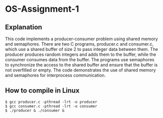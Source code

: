 # OS-Assignment-1
## Explanation
This code implements a producer-consumer problem using shared memory and semaphores. There are two C programs, producer.c and consumer.c, which use a shared buffer of size 2 to pass integer data between them. The producer produces random integers and adds them to the buffer, while the consumer consumes data from the buffer. The programs use semaphores to synchronize the access to the shared buffer and ensure that the buffer is not overfilled or empty. The code demonstrates the use of shared memory and semaphores for interprocess communication.
## How to compile in Linux
```
$ gcc producer.c -pthread -lrt -o producer
$ gcc consumer.c -pthread -lrt -o consumer
$ ./producer & ./consumer &
```
